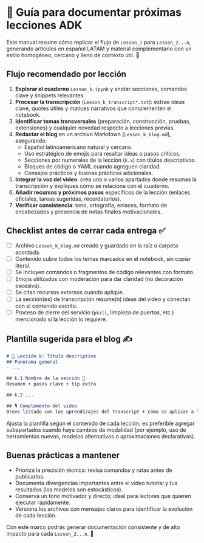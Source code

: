 # 🧭 Guía para documentar próximas lecciones ADK

Este manual resume cómo replicar el flujo de `Lesson_1` para `Lesson_2...n`, generando artículos en español LATAM y material complementario con un estilo homogéneo, cercano y lleno de contexto útil. 💪

## Flujo recomendado por lección
1. **Explorar el cuaderno** `Lesson_k.ipynb` y anotar secciones, comandos clave y snippets relevantes.
2. **Procesar la transcripción** (`Lesson_k_transcript*.txt`): extrae ideas clave, quotes útiles y matices narrativos que complementen el notebook.
3. **Identificar temas transversales** (preparación, construcción, pruebas, extensiones) y cualquier novedad respecto a lecciones previas.
4. **Redactar el blog** en un archivo Markdown (`Lesson_k_blog.md`), asegurando:
   - Español latinoamericano natural y cercano.
   - Uso estratégico de emojis para resaltar ideas o pasos críticos.
   - Secciones por numerales de la lección (`k.x`) con títulos descriptivos.
   - Bloques de código o YAML cuando agreguen claridad.
   - Consejos prácticos y buenas prácticas adicionales.
5. **Integrar la voz del video**: crea uno o varios apartados donde resumas la transcripción y expliques cómo se relaciona con el cuaderno.
6. **Añadir recursos y próximos pasos** específicos de la lección (enlaces oficiales, tareas sugeridas, recordatorios).
7. **Verificar consistencia**: tono, ortografía, enlaces, formato de encabezados y presencia de notas finales motivacionales.

## Checklist antes de cerrar cada entrega ✅
- [ ] Archivo `Lesson_k_blog.md` creado y guardado en la raíz o carpeta acordada.
- [ ] Contenido cubre todos los temas marcados en el notebook, sin copiar literal.
- [ ] Se incluyen comandos o fragmentos de código relevantes con formato.
- [ ] Emojis utilizados con moderación para dar claridad (no decoración excesiva).
- [ ] Se citan recursos externos cuando aplique.
- [ ] La sección(es) de transcripción resume(n) ideas del video y conectan con el contenido escrito.
- [ ] Proceso de cierre del servicio (`pkill`, limpieza de puertos, etc.) mencionado si la lección lo requiere.

## Plantilla sugerida para el blog ✍️
```markdown
# 🤖 Lección k: Título descriptivo
## Panorama general
- ...

## k.1 Nombre de la sección 🧩
Resumen + pasos clave + tip extra

## k.2 ...

## 🎙️ Complemento del video
Breve listado con los aprendizajes del transcript + cómo se aplican a la práctica.
```

Ajusta la plantilla según el contenido de cada lección; es preferible agregar subapartados cuando haya cambios de modalidad (por ejemplo, uso de herramientas nuevas, modelos alternativos o aproximaciones declarativas).

## Buenas prácticas a mantener
- Prioriza la precisión técnica: revisa comandos y rutas antes de publicarlos.
- Documenta divergencias importantes entre el video tutorial y tus resultados (los modelos son estocásticos).
- Conserva un tono motivador y directo; ideal para lectores que quieren ejecutar rápidamente.
- Versiona los archivos con mensajes claros para identificar la evolución de cada lección.

Con este marco podrás generar documentación consistente y de alto impacto para cada `Lesson_2...n`. 🚀
